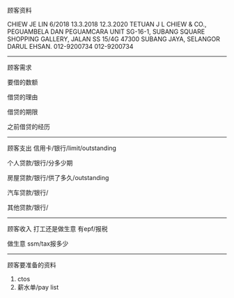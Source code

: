 顾客资料

CHIEW JE LIN 6/2018 13.3.2018 12.3.2020 TETUAN J L CHIEW & CO., PEGUAMBELA DAN PEGUAMCARA UNIT SG-16-1, SUBANG SQUARE SHOPPING GALLERY, JALAN SS 15/4G 47300 SUBANG JAYA, SELANGOR DARUL EHSAN. 012-9200734 012-9200734

-----------------
顾客需求


要借的数额

借贷的理由

借贷的期限

之前借贷的经历


--------------
顾客支出
信用卡/银行/limit/outstanding


个人贷款/银行/分多少期

房屋贷款/银行/供了多久/outstanding

汽车贷款/银行/


其他贷款/银行/

-----------
顾客收入
打工还是做生意
有epf/报税

做生意 ssm/tax报多少

-------
顾客要准备的资料
1. ctos
2. 薪水单/pay list




